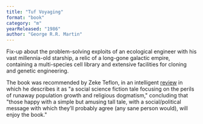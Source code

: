 ```yaml
---
title: "Tuf Voyaging"
format: "book"
category: "m"
yearReleased: "1986"
author: "George R.R. Martin"
---
```

Fix-up about the problem-solving exploits of an ecological engineer with his vast millennia-old starship, a relic of a long-gone galactic empire, containing a multi-species cell library and extensive facilities for cloning and genetic 
engineering.

The book was recommended by Zeke Teflon, in an intelligent <a href="https://seesharppress.wordpress.com/2013/12/19/book-review-tuf-voyaging/">review</a> in which he describes it as "a social science fiction tale focusing 
on the perils of runaway population growth and religious dogmatism," concluding that "those happy with a simple but amusing tall tale, with a social/political message with which they’ll probably agree (any sane person would), will enjoy 
the book."
